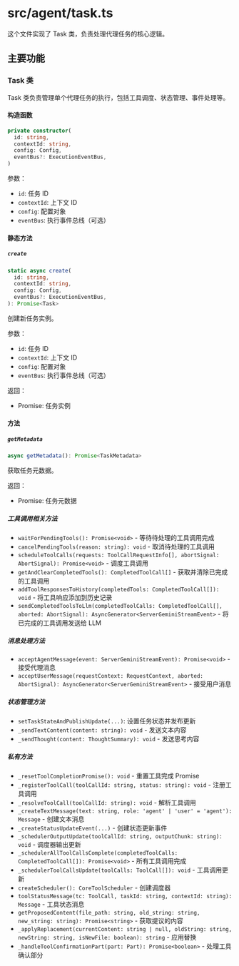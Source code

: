 # src/agent/task.ts

这个文件实现了 Task 类，负责处理代理任务的核心逻辑。

## 主要功能

### Task 类

Task 类负责管理单个代理任务的执行，包括工具调度、状态管理、事件处理等。

#### 构造函数

```typescript
private constructor(
  id: string,
  contextId: string,
  config: Config,
  eventBus?: ExecutionEventBus,
)
```

参数：
- `id`: 任务 ID
- `contextId`: 上下文 ID
- `config`: 配置对象
- `eventBus`: 执行事件总线（可选）

#### 静态方法

##### `create`

```typescript
static async create(
  id: string,
  contextId: string,
  config: Config,
  eventBus?: ExecutionEventBus,
): Promise<Task>
```

创建新任务实例。

参数：
- `id`: 任务 ID
- `contextId`: 上下文 ID
- `config`: 配置对象
- `eventBus`: 执行事件总线（可选）

返回：
- Promise<Task>: 任务实例

#### 方法

##### `getMetadata`

```typescript
async getMetadata(): Promise<TaskMetadata>
```

获取任务元数据。

返回：
- Promise<TaskMetadata>: 任务元数据

##### 工具调用相关方法

- `waitForPendingTools(): Promise<void>` - 等待待处理的工具调用完成
- `cancelPendingTools(reason: string): void` - 取消待处理的工具调用
- `scheduleToolCalls(requests: ToolCallRequestInfo[], abortSignal: AbortSignal): Promise<void>` - 调度工具调用
- `getAndClearCompletedTools(): CompletedToolCall[]` - 获取并清除已完成的工具调用
- `addToolResponsesToHistory(completedTools: CompletedToolCall[]): void` - 将工具响应添加到历史记录
- `sendCompletedToolsToLlm(completedToolCalls: CompletedToolCall[], aborted: AbortSignal): AsyncGenerator<ServerGeminiStreamEvent>` - 将已完成的工具调用发送给 LLM

##### 消息处理方法

- `acceptAgentMessage(event: ServerGeminiStreamEvent): Promise<void>` - 接受代理消息
- `acceptUserMessage(requestContext: RequestContext, aborted: AbortSignal): AsyncGenerator<ServerGeminiStreamEvent>` - 接受用户消息

##### 状态管理方法

- `setTaskStateAndPublishUpdate(...)`: 设置任务状态并发布更新
- `_sendTextContent(content: string): void` - 发送文本内容
- `_sendThought(content: ThoughtSummary): void` - 发送思考内容

##### 私有方法

- `_resetToolCompletionPromise(): void` - 重置工具完成 Promise
- `_registerToolCall(toolCallId: string, status: string): void` - 注册工具调用
- `_resolveToolCall(toolCallId: string): void` - 解析工具调用
- `_createTextMessage(text: string, role: 'agent' | 'user' = 'agent'): Message` - 创建文本消息
- `_createStatusUpdateEvent(...)` - 创建状态更新事件
- `_schedulerOutputUpdate(toolCallId: string, outputChunk: string): void` - 调度器输出更新
- `_schedulerAllToolCallsComplete(completedToolCalls: CompletedToolCall[]): Promise<void>` - 所有工具调用完成
- `_schedulerToolCallsUpdate(toolCalls: ToolCall[]): void` - 工具调用更新
- `createScheduler(): CoreToolScheduler` - 创建调度器
- `toolStatusMessage(tc: ToolCall, taskId: string, contextId: string): Message` - 工具状态消息
- `getProposedContent(file_path: string, old_string: string, new_string: string): Promise<string>` - 获取提议的内容
- `_applyReplacement(currentContent: string | null, oldString: string, newString: string, isNewFile: boolean): string` - 应用替换
- `_handleToolConfirmationPart(part: Part): Promise<boolean>` - 处理工具确认部分